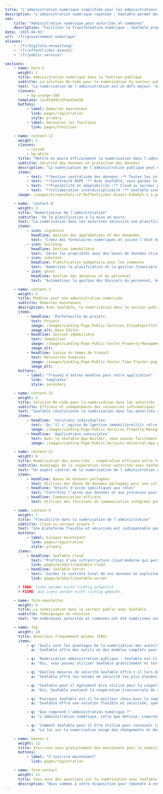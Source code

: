 ```yaml
---
title: "L'administration numérique simplifiée pour les administrations et les entreprises"
description: "L'administration numérique repensée : Seatable permet des solutions flexibles et personnalisables pour les administrations et les entreprises de toutes tailles"
seo:
    title: "Administration numérique pour autorités et communes"
    description: "Facilitez la transformation numérique : SeaTable propose des solutions sans code, conformes au RGPD, en cloud ou sur site"
date: '2025-04-03'
url: '/fr/gouvernement-numerique'
aliases:
    - '/fr/digitale-verwaltung/'
    - '/fr/offentlicher-dienst/'
    - '/fr/public-service/'

sections:
    - name: hero-5
      weight: 1
      title: Administration numérique dans la fonction publique
      subtitle: La solution No-Code pour la numérisation du secteur public
      text: "La numérisation de l'administration est un défi majeur. SeaTable offre une solution flexible et sécurisée pour cela. Les administrations peuvent numériser les processus et gérer les données conformément au RGPD. Choisissez entre la solution SeaTable Cloud ou votre propre installation de serveur. Démarrez dès maintenant l'administration numérique de votre autorité !"
      classes:
          - bg-orange-100
      template: 1acd19d97c8f4ed3ad38
      buttons:
          - label: Démarrez maintenant
            link: pages/registration
            style: primary
          - label: Découvrez les fonctions
            link: pages/functions

    - name: content-12
      weight: 2
      classes:
          - curved
          - bg-white
      title: "Mettre en œuvre efficacement la numérisation dans l'administration publique"
      subtitle: Sécurité des données et protection des données
      description: "La numérisation de l'administration publique peut être un défi. Qu'il s'agisse de demandes de citoyens, de gestion immobilière ou de planification budgétaire, avec SeaTable, c'est facile !"
      items:
          - text: '**Gestion centralisée des données :** Toutes les informations en sécurité en un seul endroit, toujours accessibles.'
          - text: '**Conformité RGPD :** Avec SeaTable, vous gardez le contrôle total des données sensibles. Protection des données ? Terminé !'
          - text: '**Flexibilité et adaptabilité :** Cloud ou serveur propre ? Votre choix ! Adaptez facilement les processus par glisser-déposer.'
          - text: '**Collaboration interdisciplinaire :** SeaTable connecte les autorités, offre une base de données sécurisée et une plateforme de communication.'
      image: /images/Screenshots-LP-Oeffentlicher-Dienst-630x625-1-1.png

    - name: 'content-4'
      weight: 3
      title: "Numérisation de l'administration"
      subtitle: 'De la planification à la mise en œuvre'
      text: "La numérisation dans les autorités nécessite une planification et une mise en œuvre intelligentes. Avec SeaTable, vous obtenez tous les outils nécessaires pour maîtriser le processus de numérisation - de l'analyse à l'intégration. La numérisation ne signifie pas seulement l'automatisation, mais aussi une culture de travail plus efficace, la transparence et la proximité avec les citoyens."
      items:
          - icon: signature
            headline: Gestion des approbations et des demandes
            text: "Créez des formulaires numériques et suivez l'état des demandes en temps réel."
          - icon: building
            headline: Gestion immobilière
            text: 'Gérez les propriétés avec des bases de données structurées et personnalisables.'
          - icon: substack
            headline: Planification budgétaire pour les communes
            text: 'Numérisez la planification et la gestion financière pour une planification budgétaire plus efficace.'
          - icon: ghost
            headline: Gestion des absences et du personnel
            text: "Automatisez la gestion des dossiers du personnel, des demandes de vacances et des absences pour accroître l'efficacité."

    - name: content-3
      weight: 4
      title: Modèles pour une administration numérisée
      subtitle: Démarrez maintenant
      description: Avec SeaTable, la numérisation dans le secteur public devient une opportunité non seulement de numériser les processus, mais aussi de les rendre efficaces et de les optimiser. Importez des modèles prédéfinis en un seul clic dans votre compte SeaTable.
      items:
          - headline: 'Portefeuille de projets'
            text: Projets
            image: /images/Landing-Page-Public-Services_Projektportfolio.png
            image_alt: Base Editor
          - headline: Gestion immobilière
            text: Immobilier
            image: /images/Landing-Page-Public-Sector_Property-Management_Template.png
            image_alt:
          - headline: Saisie du temps de travail
            text: Ressources humaines
            image: /images/Landing-Page-Public-Sector_Time-Tracker.png
            image_alt:
      buttons:
          - label: "Trouvez d'autres modèles pour votre application"
            link: 'templates'
            style: secondary

    - name: content-25
      weight: 5
      title: Solution No-Code pour la numérisation dans les autorités
      subtitle: Efficace et indépendante des ressources informatiques limitées
      text: "SeaTable révolutionne la numérisation dans les autorités avec sa solution no-code conviviale. Les processus complexes peuvent être facilement cartographiés sans connaissance de la programmation. Parfait pour les autorités où les capacités informatiques sont souvent limitées. Avec l'interface glisser-déposer, vous numérisez les processus administratifs rapidement et facilement."
      items:
          - headline: 'Solutions individuelles'
            text: 'Qu''il s''agisse de [gestion immobilière]({{< relref "posts/20250318-liegenschaftsverwaltung" >}}), de **planification budgétaire** ou de demandes de citoyens, les possibilités sont diverses. SeaTable s''intègre parfaitement aux structures existantes et simplifie la numérisation sans efforts informatiques majeurs.'
            image: /images/Landing-Page-Public-Services_Property-Management.png
          - headline: 'Applications conviviales'
            text: Avec le SeaTable App Builder, vous pouvez facilement créer des applications conviviales. Les employés s'y retrouvent rapidement, ce qui augmente l'acceptation et rend la numérisation plus efficace. Optimisez vos processus administratifs et répondez aux exigences modernes.
            image: /images/Landing-Page-Public-Services-Universal-App.png

    - name: content-21
      weight: 6
      title: Numérisation des autorités - coopération efficace entre les services des autorités
      subtitle: Avantages de la coopération inter-autorités avec SeaTable
      text: "Un aspect central de la numérisation de l'administration est la coopération transversale entre les différents services des autorités. SeaTable permet une intégration et une communication transparentes entre les différents services et autorités, **sans compromettre la sécurité et la confidentialité des données**, c'est-à-dire la numérisation jusqu'aux communes."
      items:
          - headline: Bases de données partagées
            text: Utilisez des bases de données partagées pour une collaboration coordonnée et des processus accélérés.
          - headline: "Droits d'accès spécifiques aux rôles"
            text: "Contrôlez l'accès aux données et aux processus pour garantir la sécurité des données."
          - headline: Communication efficace
            text: Utilisez des fonctions de communication intégrées pour améliorer la collaboration et accélérer les processus de prise de décision.

    - name: content-4
      weight: 7
      title: "Flexibilité dans la numérisation de l'administration"
      subtitle: Cloud ou serveur propre ?
      text: "Une plateforme flexible et sécurisée est indispensable pour la numérisation de l'administration. Avec SeaTable, vous avez le choix : utilisez notre solution cloud ou installez-la directement sur votre serveur. Les deux options garantissent une sécurité maximale et une adaptabilité pour répondre à vos besoins spécifiques."
      buttons:
          - label: Essayez maintenant
            link: pages/registration
            style: primary
      items:
          - headline: SeaTable Cloud
            text: "Profitez d'une infrastructure cloud moderne qui permet une mise en œuvre rapide et une évolutivité facile. Idéal pour les autorités qui souhaitent faire progresser rapidement leur numérisation dans les communes."
            link: pages/product/seatable-cloud
          - headline: SeaTable Server
            text: 'Gardez le contrôle total de vos données en exploitant SeaTable sur vos propres serveurs - idéal pour les institutions ayant des exigences strictes en matière de protection des données afin de mettre en œuvre en toute sécurité la numérisation des administrations publiques.'
            link: pages/product/seatable-server

      # TODO: links werden nicht richtig aufgelöst
      # FIXME: die icons werden nicht richtig gemacht.

    - name: form-newsletter
      weight: 8
      title: La numérisation dans le secteur public avec SeaTable
      subtitle: Témoignages de réussite
      text: "De nombreuses autorités et communes ont été numérisées avec succès grâce à SeaTable. La numérisation de l'administration publique accroît l'efficacité, la transparence et la proximité avec les citoyens. Découvrez nos témoignages de réussite et voyez comment votre administration peut en bénéficier !"

    - name: faq
      weight: 10
      title: Questions fréquemment posées (FAQ)
      items:
          - q: 'Quels sont les avantages de la numérisation des autorités avec SeaTable ?'
            a: 'SeaTable offre des outils et des modèles complets pour la numérisation de vos processus administratifs. Vous pouvez gérer numériquement les demandes, les approbations, les dossiers du personnel, la planification budgétaire et bien plus encore de manière efficace et conforme au RGPD. La plateforme est flexible et peut être utilisée aussi bien en tant que solution cloud que sur site.'

          - q: 'Numérisation administration publique : SeaTable est-il vraiment gratuit ?'
            a: "Oui, vous pouvez utiliser SeaTable gratuitement et tester les fonctions de base de la plateforme pour la numérisation de l'administration ou la numérisation des communes sans avoir à saisir de carte de crédit. Des versions premium rentables sont disponibles pour des fonctions étendues et un plus grand espace de stockage."

          - q: "Quelles mesures de sécurité SeaTable offre-t-il lors de la numérisation dans l'administration ?"
            a: "SeaTable offre les normes de sécurité les plus élevées et un environnement conforme au RGPD, tant pour les solutions cloud que sur site. Toutes les données sont stockées dans des centres de données allemands certifiés d'un fournisseur suisse et il existe de nombreuses options pour gérer les droits d'accès et enregistrer les accès aux données."

          - q: "SeaTable peut-il également être utilisé pour la coopération entre plusieurs services d'autorités ?"
            a: "Oui, SeaTable soutient la coopération transversale de différents services d'autorités en offrant des bases de données partagées, des droits d'accès spécifiques aux rôles et des possibilités de communication efficaces. Cela permet aux différents services d'autorités de collaborer en toute sécurité et efficacité."

          - q: 'Pourquoi SeaTable est-il le meilleur choix pour la numérisation dans le secteur public ?'
            a: 'SeaTable offre une solution flexible et sécurisée, spécialement conçue pour la numérisation dans les autorités. La plateforme permet une adaptation complète des processus numériques aux exigences spécifiques de votre autorité et offre des options cloud et sur site pour un contrôle et une sécurité maximums.'

          - q: "Que comprend l'administration numérique ?"
            a: "L'administration numérique, telle que définie, comprend la numérisation et l'optimisation complètes de tous les processus au sein d'une autorité ou d'une unité administrative. L'objectif est d'atteindre une plus grande efficacité, transparence et sécurité grâce aux outils et aux technologies numériques. Grâce à l'administration numérisée, il est possible de traiter plus rapidement les demandes des citoyens, de gérer les données en toute sécurité et de simplifier la communication entre les différents services et autorités. SeaTable offre une solution No Code flexible à cet effet, qui s'adapte aux exigences spécifiques de la numérisation des autorités. La numérisation administrative va au-delà de la simple conversion du papier en documents numériques. Il s'agit d'automatiser les processus, de garantir la sécurité des données et de rendre les flux de travail au sein de l'administration numérisée efficaces. SeaTable est conçu pour rendre le chemin vers la numérisation dans le secteur public aussi simple et efficace que possible. Notre plateforme No Code offre non seulement des fonctions pour la gestion des données, mais aussi pour l'optimisation des processus et la coopération entre les différents services et services d'autorités, c'est-à-dire pour une administration numérisée dans toutes les instances officielles."

          - q: 'Comment SeaTable peut-il être utilisé pour concevoir la numérisation des autorités ?'
            a: "La loi sur la numérisation exige des changements et des adaptations complets dans l'administration numérique. SeaTable vous aide à répondre à ces exigences en vous offrant une solution flexible et complète pour la numérisation dans le secteur public. Qu'il s'agisse de l'e-gouvernement, de l'administration publique, de la numérisation des autorités ou de l'optimisation des processus dans la fonction publique, SeaTable offre les fonctions dont vous avez besoin pour une administration numérisée réussie."

    - name: banner-2
      weight: 11
      title: Inscrivez-vous gratuitement dès maintenant pour la numérisation de votre administration
      buttons:
          - label: "S'inscrire maintenant"
            link: pages/registration

    - name: form-contact
      weight: 12
      title: Vous avez des questions sur la numérisation avec SeaTable ?
      description: "Nous sommes à votre disposition pour répondre à vos questions sur la transformation numérique de l'administration publique avec SeaTable. Contactez-nous pour en savoir plus sur les possibilités de rendre vos processus plus efficaces et plus sûrs grâce à SeaTable."
---
```

